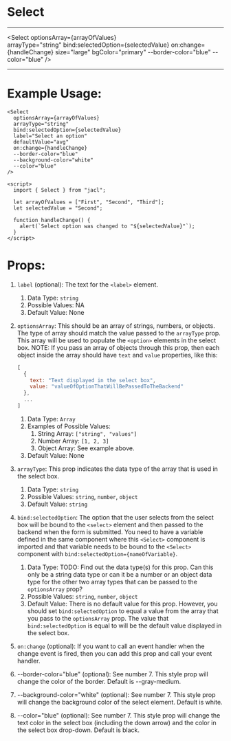 # Select

---

<Select
  optionsArray={arrayOfValues}  
  arrayType="string"
  bind:selectedOption={selectedValue}
  on:change={handleChange}
  size="large"
  bgColor="primary"
  --border-color="blue"
  --color="blue"
/>

---

# Example Usage:

```svelte
<Select
  optionsArray={arrayOfValues}
  arrayType="string"
  bind:selectedOption={selectedValue}
  label="Select an option"
  defaultValue="avg"
  on:change={handleChange}
  --border-color="blue"
  --background-color="white"
  --color="blue"
/>

<script>
  import { Select } from "jacl";

  let arrayOfValues = ["First", "Second", "Third"];
  let selectedValue = "Second";

  function handleChange() {
    alert(`Select option was changed to "${selectedValue}"`);
  }
</script>
```


# Props:
1. `label` (optional): The text for the `<label>` element.
    1. Data Type: `string`
    2. Possible Values: NA
    3. Default Value: None

2. `optionsArray`: This should be an array of strings, numbers, or objects. The type of array should match the value passed to the `arrayType` prop. This array will be used to populate the `<option>` elements in the select box. NOTE: If you pass an array of objects through this prop, then each object inside the array should have `text` and `value` properties, like this:
    ```js
    [
      { 
        text: "Text displayed in the select box",
        value: "valueOfOptionThatWillBePassedToTheBackend"
      },
      ...
    ]
    ```
    1. Data Type: `Array`
    2. Examples of Possible Values: 
        1. String Array: `["string", "values"]`
        2. Number Array: `[1, 2, 3]`
        3. Object Array: See example above.
    3. Default Value: None

3. `arrayType`: This prop indicates the data type of the array that is used in the select box.
    1. Data Type: `string`
    2. Possible Values: `string`, `number`, `object`
    3. Default Value: `string`

4. `bind:selectedOption`: The option that the user selects from the select box will be bound to the `<select>` element and then passed to the backend when the form is submitted. You need to have a variable defined in the same component where this `<Select>` component is imported and that variable needs to be bound to the `<Select>` component with `bind:selectedOption={nameOfVariable}`.
    1. Data Type: TODO: Find out the data type(s) for this prop. Can this only be a string data type or can it be a number or an object data type for the other two array types that can be passed to the `optionsArray` prop?
    2. Possible Values: `string`, `number`, `object`
    3. Default Value: There is no default value for this prop. However, you should set `bind:selectedOption` to equal a value from the array that you pass to the `optionsArray` prop. The value that `bind:selectedOption` is equal to will be the default value displayed in the select box.

5. `on:change` (optional): If you want to call an event handler when the change event is fired, then you can add this prop and call your event handler.

11. --border-color="blue" (optional): See number 7. This style prop will change the color of the border. Default is --gray-medium.

12. --background-color="white" (optional): See number 7. This style prop will change the background color of the select element. Default is white.

13. --color="blue" (optional): See number 7. This style prop will change the text color in the select box (including the down arrow) and the color in the select box drop-down. Default is black.


<script lang="ts">
  import { Select } from "$/lib";

  let arrayOfValues = ["First", "Second", "Third"];
  let selectedValue = "Second";

  function handleChange() {
    alert(`Select option was changed to "${selectedValue}"`);
  }
</script>
